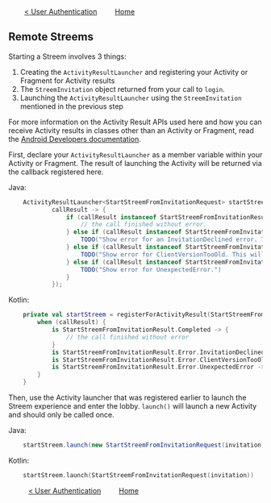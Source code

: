 &nbsp; &nbsp; &nbsp; &nbsp;
[< User Authentication](authenticating.md)
&nbsp; &nbsp; &nbsp; &nbsp;
[Home](../README.md)

## Remote Streems

Starting a Streem involves 3 things:

1. Creating the `ActivityResultLauncher` and registering your Activity or Fragment for Activity results
2. The `StreemInvitation` object returned from your call to `login`.
3. Launching the `ActivityResultLauncher` using the `StreemInvitation` mentioned in the previous step

For more information on the Activity Result APIs used here and how you can receive Activity results in classes other than an Activity or Fragment, read the [Android Developers documentation](https://developer.android.com/training/basics/intents/result).

First, declare your `ActivityResultLauncher` as a member variable within your Activity or Fragment. The result of launching the Activity will be returned via the callback registered here.

Java:

```java
    ActivityResultLauncher<StartStreemFromInvitationRequest> startStreem = registerForActivityResult(new StartStreemFromInvitation(),
            callResult -> {
                if (callResult instanceof StartStreemFromInvitationResult.Completed) {
                    // the call finished without error.
                } else if (callResult instanceof StartStreemFromInvitationResult.Error.InvitationDeclined) {
                    TODO("Show error for an InvitationDeclined error. This error indicates that the user tapped the close button or backed out of the lobby without starting the call.")
                } else if (callResult instanceof StartStreemFromInvitationResult.Error.ClientVersionTooOld) {
                    TODO("Show error for ClientVersionTooOld. This will occur when the version of Streem that your user is on is no longer supported.")
                } else if (callResult instanceof StartStreemFromInvitationResult.Error.UnexpectedError) {
                    TODO("Show error for UnexpectedError.")
                }
            });
```

Kotlin:

```kotlin
    private val startStreem = registerForActivityResult(StartStreemFromInvitation()) { callResult ->
        when (callResult) {
            is StartStreemFromInvitationResult.Completed -> {
                // the call finished without error
            }
            is StartStreemFromInvitationResult.Error.InvitationDeclined -> TODO("Show error for an InvitationDeclined error. This error indicates that the user tapped the close button or backed out of the lobby without starting the call.")
            is StartStreemFromInvitationResult.Error.ClientVersionTooOld -> TODO("Show error for ClientVersionTooOld. This will occur when the version of Streem that your user is on is no longer supported.")
            is StartStreemFromInvitationResult.Error.UnexpectedError -> TODO("Show error for UnexpectedError.")
        }
    }
```

Then, use the Activity launcher that was registered earlier to launch the Streem experience and enter the lobby. `launch()` will launch a new Activity and should only be called once.

Java:

```java
    startStreem.launch(new StartStreemFromInvitationRequest(invitation));
```

Kotlin:

```kotlin
    startStreem.launch(StartStreemFromInvitationRequest(invitation))
```

&nbsp;
&nbsp; &nbsp; &nbsp; &nbsp;
[< User Authentication](authenticating.md)
&nbsp; &nbsp; &nbsp; &nbsp;
[Home](../README.md)
